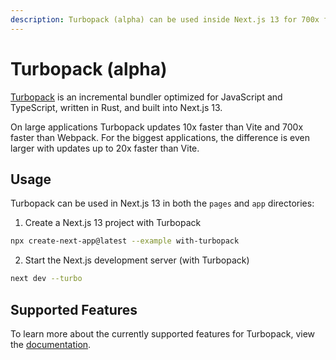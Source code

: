 ```yaml
---
description: Turbopack (alpha) can be used inside Next.js 13 for 700x faster updatse.
---
```


# Turbopack (alpha)

[Turbopack](https://turbo.build/pack) is an incremental bundler optimized for JavaScript and TypeScript, written in Rust, and built into Next.js 13.

On large applications Turbopack updates 10x faster than Vite and 700x faster than Webpack. For the biggest applications, the difference is even larger with updates up to 20x faster than Vite.

## Usage

Turbopack can be used in Next.js 13 in both the `pages` and `app` directories:

1. Create a Next.js 13 project with Turbopack

```bash
npx create-next-app@latest --example with-turbopack
```

2. Start the Next.js development server (with Turbopack)

```bash
next dev --turbo
```

## Supported Features

To learn more about the currently supported features for Turbopack, view the [documentation](https://turbo.build/pack/docs/features).
